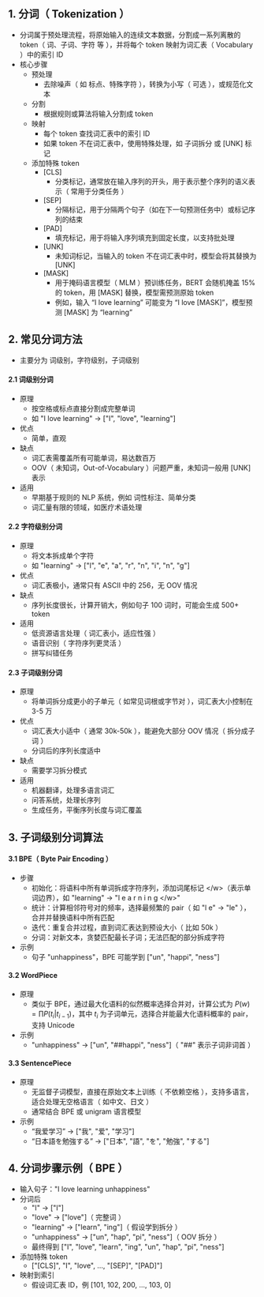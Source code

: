 ## 1. 分词（ Tokenization ）

- 分词属于预处理流程，将原始输入的连续文本数据，分割成一系列离散的 token（ 词、子词、字符 等 ），并将每个 token 映射为词汇表（ Vocabulary ）中的索引 ID
- 核心步骤
  - 预处理
    - 去除噪声（ 如 标点、特殊字符 ），转换为小写（ 可选 ），或规范化文本
  - 分割
    - 根据规则或算法将输入分割成 token
  - 映射
    - 每个 token 查找词汇表中的索引 ID
    - 如果 token 不在词汇表中，使用特殊处理，如 子词拆分 或 [UNK] 标记
  - 添加特殊 token
    - [CLS]
      - 分类标记，通常放在输入序列的开头，用于表示整个序列的语义表示（ 常用于分类任务 ）
    - [SEP]
      - 分隔标记，用于分隔两个句子（如在下一句预测任务中）或标记序列的结束
    - [PAD]
      - 填充标记，用于将输入序列填充到固定长度，以支持批处理
    - [UNK]
      - 未知词标记，当输入的 token 不在词汇表中时，模型会将其替换为 [UNK]
    - [MASK]
      - 用于掩码语言模型（ MLM ）预训练任务，BERT 会随机掩盖 15% 的 token，用 [MASK] 替换，模型需预测原始 token
      - 例如，输入 “I love learning” 可能变为 “I love [MASK]”，模型预测 [MASK] 为 “learning”

## 2. 常见分词方法

- 主要分为 词级别，字符级别，子词级别

#### 2.1 词级别分词

- 原理
  - 按空格或标点直接分割成完整单词
  - 如 "I love learning" → ["I", "love", "learning"]
- 优点
  - 简单，直观
- 缺点
  - 词汇表需覆盖所有可能单词，易达数百万
  - OOV（ 未知词，Out-of-Vocabulary ）问题严重，未知词一般用 [UNK] 表示
- 适用
  - 早期基于规则的 NLP 系统，例如 词性标注、简单分类
  - 词汇量有限的领域，如医疗术语处理

#### 2.2 字符级别分词

- 原理
  - 将文本拆成单个字符
  - 如 "learning" → ["l", "e", "a", "r", "n", "i", "n", "g"]
- 优点
  - 词汇表极小，通常只有 ASCII 中的 256，无 OOV 情况
- 缺点
  - 序列长度很长，计算开销大，例如句子 100 词时，可能会生成 500+ token
- 适用
  - 低资源语言处理（ 词汇表小，适应性强 ）
  - 语音识别（ 字符序列更灵活 ）
  - 拼写纠错任务

#### 2.3 子词级别分词

- 原理
  - 将单词拆分成更小的子单元（ 如常见词根或字节对 ），词汇表大小控制在 3-5 万
- 优点
  - 词汇表大小适中（ 通常 30k-50k ），能避免大部分 OOV 情况（ 拆分成子词 ）
  - 分词后的序列长度适中
- 缺点
  - 需要学习拆分模式
- 适用
  - 机器翻译，处理多语言词汇
  - 问答系统，处理长序列
  - 生成任务，平衡序列长度与词汇覆盖

## 3. 子词级别分词算法

#### 3.1 BPE（ Byte Pair Encoding ）

- 步骤
  - 初始化：将语料中所有单词拆成字符序列，添加词尾标记 \</w>（表示单词边界），如 "learning" → "l e a r n i n g \</w>"
  - 统计：计算相邻符号对的频率，选择最频繁的 pair（ 如 "l e" → "le" ），合并并替换语料中所有匹配
  - 迭代：重复合并过程，直到词汇表达到预设大小（ 比如 50k ）
  - 分词：对新文本，贪婪匹配最长子词；无法匹配的部分拆成字符
- 示例
  - 句子 "unhappiness"，BPE 可能学到 ["un", "happi", "ness"]

#### 3.2 WordPiece

- 原理
  - 类似于 BPE，通过最大化语料的似然概率选择合并对，计算公式为 $P(w) = ∏P(t_i | t_{i-1})$，其中 $t_i$ 为子词单元，选择合并能最大化语料概率的 pair，支持 Unicode
- 示例
  - "unhappiness" → ["un", "##happi", "ness"]（ "##" 表示子词非词首 ）

#### 3.3 SentencePiece

- 原理
  - 无监督子词模型，直接在原始文本上训练（ 不依赖空格 ），支持多语言，适合处理无空格语言（ 如中文、日文 ）
  - 通常结合 BPE 或 unigram 语言模型
- 示例
  - “我爱学习” → ["我", "爱", "学习"]
  - “日本語を勉強する” → ["日本", "語", "を", "勉強", "する"]

## 4. 分词步骤示例（ BPE ）

- 输入句子："I love learning unhappiness"
- 分词后
  - "I" → ["I"]
  - "love" → ["love"]（ 完整词 ）
  - "learning" → ["learn", "ing"]（ 假设学到拆分 ）
  - "unhappiness" → ["un", "hap", "pi", "ness"]（ OOV 拆分 ）
  - 最终得到 ["I", "love", "learn", "ing", "un", "hap", "pi", "ness"]
- 添加特殊 token
  - ["[CLS]", "I", "love", ..., "[SEP]", "[PAD]"]
- 映射到索引
  - 假设词汇表 ID，例 [101, 102, 200, ..., 103, 0]
